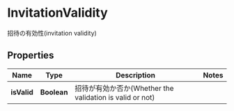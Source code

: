 

# InvitationValidity

招待の有効性(invitation validity)

## Properties

| Name | Type | Description | Notes |
|------------ | ------------- | ------------- | -------------|
|**isValid** | **Boolean** | 招待が有効か否か(Whether the validation is valid or not) |  |



